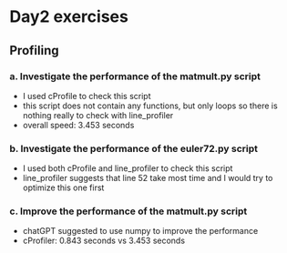 # Day2 exercises

## Profiling

### a. Investigate the performance of the matmult.py script

- I used cProfile to check this script
- this script does not contain any functions, but only loops so there is nothing really to check with line_profiler
- overall speed: 3.453 seconds

### b. Investigate the performance of the euler72.py script

- I used both cProfile and line_profiler to check this script
- line_profiler suggests that line 52 take most time and I would try to optimize this one first

### c. Improve the performance of the matmult.py script

- chatGPT suggested to use numpy to improve the performance
- cProfiler: 0.843 seconds vs 3.453 seconds